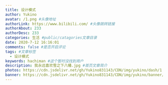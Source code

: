 ```yaml
---
title: 设计模式
author: Yukino
avatar: /1.png #头像地址
authorLink: https://www.bilibili.com/ #头像跳转链接
authorAbout: 233
authorDesc: 233
categories: 生活 #public/catagories文章目录
date: 2020-7-12 16:16:01
comments: false #是否开启评论
tags: #文章标签
  - 设计模式
keywords: hachiman #这个暂时没找到用户
description: 我永远喜欢雪之下八幡.jpg #首页文章简介
photos: https://cdn.jsdelivr.net/gh/Yukino831143/CDN/img/yukino/dash/1.png #首页的文章的封面图
banner: https://cdn.jsdelivr.net/gh/Yukino831143/CDN/img/yukino/banner/1.jpg #文章详情页的banner
---
```

